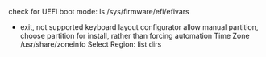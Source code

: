 check for UEFI boot mode: ls /sys/firmware/efi/efivars
  - exit, not supported
keyboard layout configurator
allow manual partition, choose partition for install, rather than forcing automation
Time Zone
  /usr/share/zoneinfo
    Select Region: list dirs
